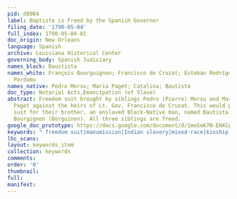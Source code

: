 ```yaml
---
pid: d0004
label: Baptiste is Freed by the Spanish Governor
filing_date: '1790-05-04'
full_index: 1790-05-04-01
doc_origin: New Orleans
language: Spanish
archive: Louisiana Historical Center
governing_body: Spanish Judiciary
names_black: Baustista
names_white: François Bourguignon; Francisco de Cruzat; Esteban Rodríguez Miró; Rafael
  Perdomo
names_native: Pedro Morsu; Maria Paget; Catalina; Bautista
doc_type: Notarial Acts,Emancipation (of Slave)
abstract: Freedom suit brought by siblings Pedro (Pierre) Morsu and Maria (Marie)
  Paget against the heirs of Lt. Gov. Francisco de Cruzat. This would prompt a second
  suit for their brother, an enslaved Black-Native man, named Bautista (Baptista/Baptiste)
  Bourgignon (Borguinon). All three siblings are freed.
google_doc_prototype: https://docs.google.com/document/d/1moSeK7N-EHXCpMcEPU-1oyUzy9p45uV2sjiEUOhCvnQ/edit
keywords: " freedom suit|manumission|Indian slavery|mixed-race|kinship|race|Afro-Indigeneity"
lhc_scans:
layout: keywords_item
collection: keywords
comments:
order: '0'
thumbnail:
full:
manifest:
---
```

